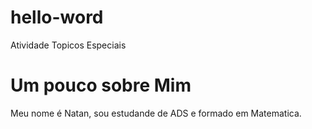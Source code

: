 # hello-word
Atividade Topicos Especiais 

# Um pouco sobre Mim
Meu nome é Natan, sou estudande de ADS e formado em Matematica.
